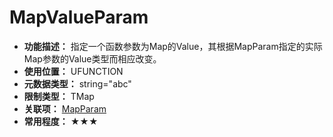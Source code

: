 ﻿# MapValueParam

- **功能描述：** 指定一个函数参数为Map的Value，其根据MapParam指定的实际Map参数的Value类型而相应改变。
- **使用位置：** UFUNCTION
- **元数据类型：** string="abc"
- **限制类型：** TMap
- **关联项：** [MapParam](../MapParam/MapParam.md)
- **常用程度：** ★★★
